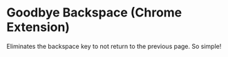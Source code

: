 Goodbye Backspace (Chrome Extension)
===================================

Eliminates the backspace key to not return to the previous page. So simple!
